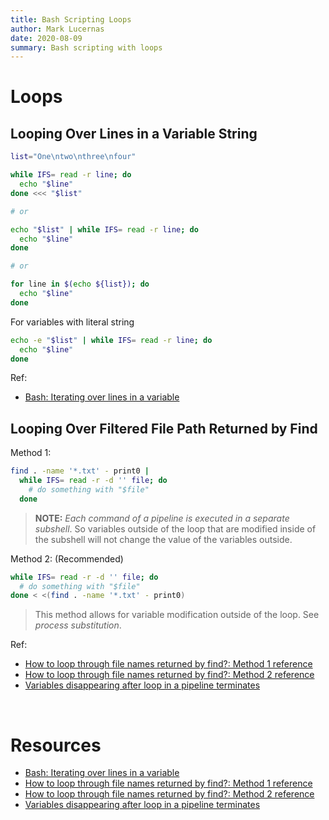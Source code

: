 ```yaml
---
title: Bash Scripting Loops
author: Mark Lucernas
date: 2020-08-09
summary: Bash scripting with loops
---
```



# Loops

## Looping Over Lines in a Variable String

```bash
list="One\ntwo\nthree\nfour"

while IFS= read -r line; do
  echo "$line"
done <<< "$list"

# or

echo "$list" | while IFS= read -r line; do
  echo "$line"
done

# or

for line in $(echo ${list}); do
  echo "$line"
done
```

For variables with literal string

```bash
echo -e "$list" | while IFS= read -r line; do
  echo "$line"
done
```

Ref:

  - [Bash: Iterating over lines in a variable](https://superuser.com/a/284226)


## Looping Over Filtered File Path Returned by Find

Method 1:

```bash
find . -name '*.txt' - print0 |
  while IFS= read -r -d '' file; do
    # do something with "$file"
  done
```

> **NOTE:** _Each command of a pipeline is executed in a separate subshell_. So
variables outside of the loop that are modified inside of the subshell will not
change the value of the variables outside.

Method 2: (Recommended)

```bash
while IFS= read -r -d '' file; do
  # do something with "$file"
done < <(find . -name '*.txt' - print0)
```

> This method allows for variable modification outside of the loop. See _process
substitution_.

Ref:

  - [How to loop through file names returned by find?: Method 1 reference](https://stackoverflow.com/a/9612232/11850077)
  - [How to loop through file names returned by find?: Method 2 reference](https://stackoverflow.com/a/37210472/11850077)
  - [Variables disappearing after loop in a pipeline terminates](http://mywiki.wooledge.org/BashFAQ/024)

<br>

# Resources

  - [Bash: Iterating over lines in a variable](https://superuser.com/a/284226)
  - [How to loop through file names returned by find?: Method 1 reference](https://stackoverflow.com/a/9612232/11850077)
  - [How to loop through file names returned by find?: Method 2 reference](https://stackoverflow.com/a/37210472/11850077)
  - [Variables disappearing after loop in a pipeline terminates](http://mywiki.wooledge.org/BashFAQ/024)

